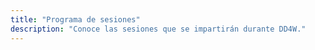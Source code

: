 ```yaml
---
title: "Programa de sesiones"
description: "Conoce las sesiones que se impartirán durante DD4W."
---
```




